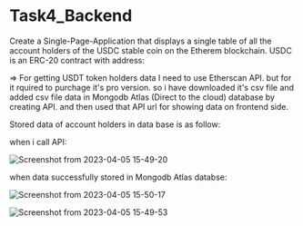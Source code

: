 # Task4_Backend

Create a Single-Page-Application that displays a single table of all the account holders of the USDC stable coin on the Etherem blockchain. USDC is an ERC-20 contract with address:

 => For getting USDT token holders data I need to use Etherscan API. but for it rquired to purchage it's pro version. so i have downloaded it's csv file and added csv file data in Mongodb Atlas (Direct to the cloud) database by creating API. and then used that API url for showing data on frontend side.

Stored data of account holders in data base is as follow:

when i call API:

![Screenshot from 2023-04-05 15-49-20](https://user-images.githubusercontent.com/70260207/230055303-56d1de59-9807-4f4c-8eaf-fc3d07d853a1.png)

when data successfully stored in Mongodb Atlas databse:

![Screenshot from 2023-04-05 15-50-17](https://user-images.githubusercontent.com/70260207/230055324-9645ace0-8bba-4c06-a44d-ddc9a1117542.png)


![Screenshot from 2023-04-05 15-49-53](https://user-images.githubusercontent.com/70260207/230055316-640ac365-946e-4c22-8771-230454568a5f.png)

